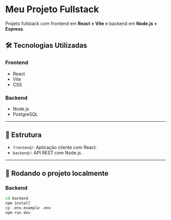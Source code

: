 # Meu Projeto Fullstack

Projeto fullstack com frontend em **React + Vite** e backend em **Node.js + Express**.

## 🛠️ Tecnologias Utilizadas

### Frontend
- React
- Vite
- CSS

### Backend
- Node.js
- PostgreSQL 

---

## 📁 Estrutura

- `frontend/`: Aplicação cliente com React.
- `backend/`: API REST com Node.js.

---

## 🚀 Rodando o projeto localmente

### Backend

```bash
cd backend
npm install
cp .env.example .env
npm run dev